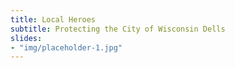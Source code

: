 ```yaml
---
title: Local Heroes
subtitle: Protecting the City of Wisconsin Dells
slides:
- "img/placeholder-1.jpg"
---
```

